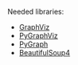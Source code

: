Needed libraries:
* [GraphViz](http://www.graphviz.org/Download_windows.php)
* [PyGraphViz](http://www.lfd.uci.edu/~gohlke/pythonlibs/#pygraphviz)
* [PyGraph](https://pypi.python.org/pypi/pygraph/0.1.0)
* [BeautifulSoup4](https://www.crummy.com/software/BeautifulSoup/bs4/doc/#installing-beautiful-soup)
